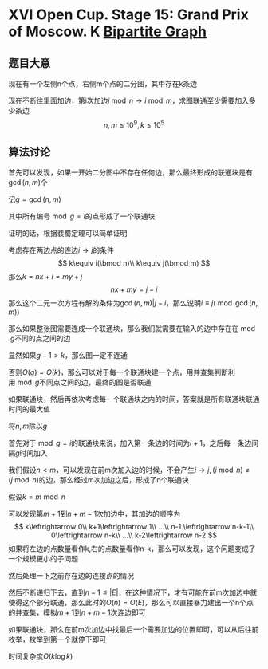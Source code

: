 # XVI Open Cup. Stage 15: Grand Prix of Moscow. K [Bipartite Graph](https://official.contest.yandex.ru/opencupXVI/contest/2366/problems/K)

## 题目大意

现在有一个左侧n个点，右侧m个点的二分图，其中存在k条边

现在不断往里面加边，第i次加边$i\bmod n\rightarrow i\bmod m$，求图联通至少需要加入多少条边
$$
n,m\leq 10^9,k\leq 10^5
$$


## 算法讨论

首先可以发现，如果一开始二分图中不存在任何边，那么最终形成的联通块是有$\gcd(n,m)$个

记$g=\gcd(n,m)$

其中所有编号$\bmod g=i$的点形成了一个联通块

证明的话，根据裴蜀定理可以简单证明

考虑存在两边点的连边$i\rightarrow j$的条件
$$
k\equiv i(\bmod n)\\
k\equiv j(\bmod m)
$$
那么$k=nx+i=my+j$
$$
nx+my=j-i
$$
那么这个二元一次方程有解的条件为$\gcd(n,m)|j-i$，那么说明$i\equiv j(\bmod \gcd(n,m))$

那么如果整张图需要连成一个联通块，那么我们就需要在输入的边中存在在$\bmod g$不同的点之间的边

显然如果$g-1>k$，那么图一定不连通

否则$O(g)=O(k)$，那么可以对于每一个联通块建一个点，用并查集判断利用$\bmod g$不同点之间的边，最终的图是否联通

如果联通块，然后再依次考虑每一个联通块之内的时间，答案就是所有联通块联通时间的最大值

将$n,m$除以$g$

首先对于$\bmod g=i$的联通块来说，加入第一条边的时间为$i+1$，之后每一条边间隔$g$时间加入

我们假设$n<m$，可以发现在前m次加入边的时候，不会产生$i\rightarrow  j,(i\bmod n)\neq (j\bmod n)$的边，那么经过m次加边之后，形成了n个联通块

假设$k=m\bmod n$

可以发现第$m+1$到$n+m-1$次加边中，其加边的顺序为
$$
k\leftrightarrow 0\\ 
k+1\leftrightarrow 1\\
...\\
n-1 \leftrightarrow n-k-1\\
0\leftrightarrow n-k\\
...\\
k-2\leftrightarrow n-2
$$
如果将左边的点数量看作k,右的点数量看作n-k，那么可以发现，这个问题变成了一个规模更小的子问题

然后处理一下之前存在边的连接点的情况

然后不断递归下去，直到$n-1\leq |E|$，在这种情况下，才有可能在前m次加边中就使得这个部分联通，那么此时的$O(n)=O(E)$，那么可以直接暴力建出一个n个点的并查集，模拟$m+1$到$n+m-1$次连边即可

如果联通块，那么在前m次加边中找最后一个需要加边的位置即可，可以从后往前枚举，枚举到第一个就停下即可

时间复杂度$O(k\log k)$